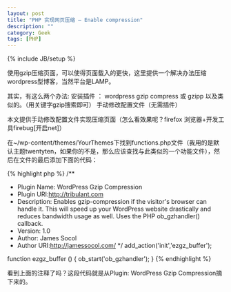 ```yaml
---
layout: post
title: "PHP 实现网页压缩 — Enable compression"
description: ""
category: Geek
tags: [PHP]
---
```

{% include JB/setup %}

使用gzip压缩页面，可以使得页面载入的更快，这里提供一个解决办法压缩wordpress型博客，当然平台是LAMP。

其实，有这么两个办法:
安装插件 ： wordpress gzip compress 或 gzipp 以及类似的。（用关键字gzip搜索即可） 手动修改配置文件（无需插件）

本文提供手动修改配置文件实现压缩页面（怎么看效果呢？firefox 浏览器+开发工具firebug[开启net]）

在~/wp-content/themes/YourThemes下找到functions.php文件（我用的是默认主题twentyten，如果你的不是，那么应该查找与此类似的一个功能文件），然后在文件的最后添加下面的代码：

{% highlight php %}
/**
* Plugin Name: WordPress Gzip Compression
* Plugin URI:http://tribulant.com
* Description: Enables gzip-compression if the visitor's browser can handle it. This will speed up your WordPress website drastically and reduces bandwidth usage as well. Uses the PHP ob_gzhandler() callback.
* Version: 1.0
* Author: James Socol
* Author URI:http://jamessocol.com/
*/
add_action('init','ezgz_buffer');

function ezgz_buffer ()
{
    ob_start('ob_gzhandler');
}
{% endhighlight %}

看到上面的注释了吗？这段代码就是从Plugin: WordPress Gzip Compression摘下来的。